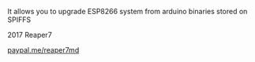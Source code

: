 It allows you to upgrade ESP8266 system from arduino binaries stored on SPIFFS

2017 Reaper7

[paypal.me/reaper7md](https://www.paypal.me/reaper7md)
